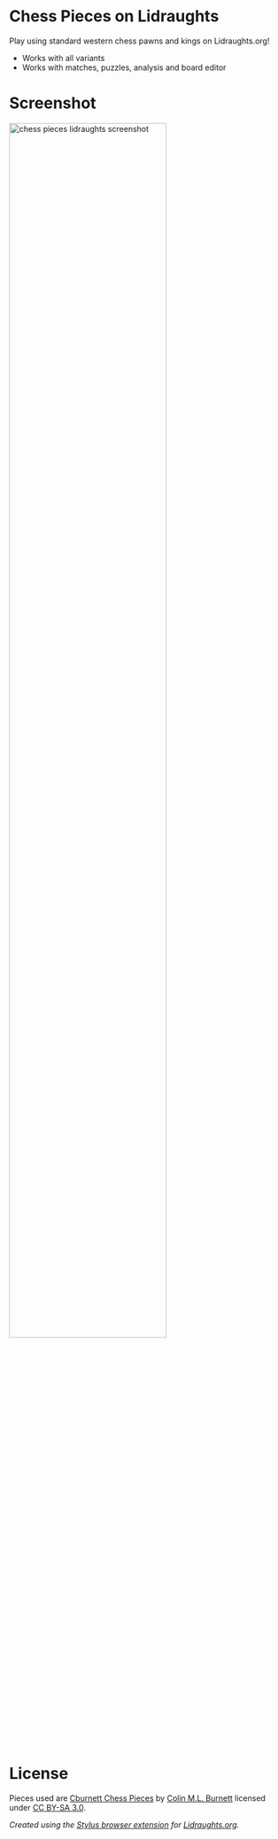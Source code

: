 # Chess Pieces on Lidraughts
Play using standard western chess pawns and kings on Lidraughts.org!

- Works with all variants
- Works with matches, puzzles, analysis and board editor

# Screenshot
<img src="https://github.com/LuffyKudo/Lidraughts-Themes/blob/main/Chess%20Pieces/Lidraughts%20Chess%20Pieces%20Screenshot.png?raw=true" alt="chess pieces lidraughts screenshot" width="75%"></img>

# License
Pieces used are [Cburnett Chess Pieces](https://en.wikipedia.org/wiki/User:Cburnett/GFDL_images/Chess) by [Colin M.L. Burnett](https://en.wikipedia.org/wiki/User:Cburnett) licensed under [CC BY-SA 3.0](https://creativecommons.org/licenses/by-sa/3.0/deed.en).

*Created using the [Stylus browser extension](https://add0n.com/stylus.html) for [Lidraughts.org](https://lidraughts.org).*
